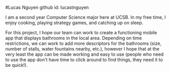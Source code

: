 #Lucas Nguyen
github id: lucastnguyen

I am a second year Computer Science major here at UCSB.
In my free time, I enjoy cooking, playing strategy games, and catching up on sleep.

For this project, I hope our team can work to create a functioning mobile app that displays bathrooms in the local area. Depending on time restrictions, we can work to add more descriptors for the bathrooms (size, number of stalls, water fountains nearby, etc.), however I hope that at the very least the app can be made working and easy to use (people who need to use the app don't have time to click around to find things, they need it to be quick!).
